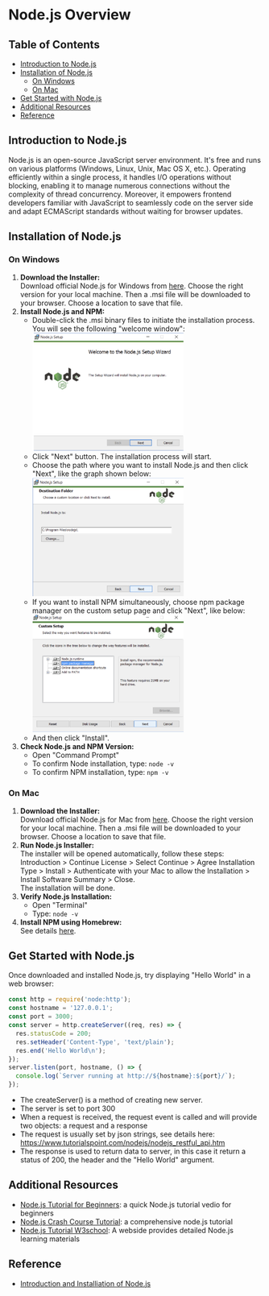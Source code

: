 # Node.js Overview

## Table of Contents
- [Introduction to Node.js](#introduction-to-nodejs)
- [Installation of Node.js](#installation-of-nodejs)
  - [On Windows](#on-windows)
  - [On Mac](#on-mac)
- [Get Started with Node.js](#get-started-with-nodejs)
- [Additional Resources](#additional-resources)
- [Reference](#reference)


## Introduction to Node.js

Node.js is an open-source JavaScript server environment. It's free and runs on various platforms (Windows, Linux, Unix, Mac OS X, etc.). Operating efficiently within a single process, it handles I/O operations without blocking, enabling it to manage numerous connections without the complexity of thread concurrency. Moreover, it empowers frontend developers familiar with JavaScript to seamlessly code on the server side and adapt ECMAScript standards without waiting for browser updates.

## Installation of Node.js

### On Windows

1. **Download the Installer:**  
    Download official Node.js for Windows from [here](https://nodejs.org/en/download/). Choose the right version for your local machine. Then a .msi file will be downloaded to your browser. Choose a location to save that file.
2. **Install Node.js and NPM:**  
    - Double-click the .msi binary files to initiate the installation process. You will see the following "welcome window":  
      <img src="./NodeJS_IntroGraphics/windowsDownloadWelcome.png" alt="WindowsDownloadWelcome" width="300"/>
    - Click "Next" button. The installation process will start.  
    - Choose the path where you want to install Node.js and then click "Next", like the graph shown below:  
      <img src="./NodeJS_IntroGraphics/windowsDownloadPath.png" alt="WindowsDownloadPath" width="300"/>
    - If you want to install NPM simultaneously, choose npm package manager on the custom setup page and click "Next", like below:   
      <img src="./NodeJS_IntroGraphics/windowsDownloadNPM.png" alt="WindowsDownloadNPM" width="300"/>
    - And then click "Install".  
3. **Check Node.js and NPM Version:**  
    - Open "Command Prompt"
    - To confirm Node installation, type: `node -v`
    - To confirm NPM installation, type: `npm -v`

### On Mac

1. **Download the Installer:**  
    Download official Node.js for Mac from [here](https://nodejs.org/en/download/). Choose the right version for your local machine. Then a .msi file will be downloaded to your browser. Choose a location to save that file.
2. **Run Node.js Installer:**  
    The installer will be opened automatically, follow these steps:  
    Introduction > Continue License > Select Continue > Agree Installation Type > Install > Authenticate with your Mac to allow the Installation > Install Software Summary > Close.   
    The installation will be done.
3. **Verify Node.js Installation:**  
    - Open "Terminal"
    - Type: `node -v`  
4. **Install NPM using Homebrew:**  
    See details [here](https://changelog.com/posts/install-node-js-with-homebrew-on-os-x).

## Get Started with Node.js

Once downloaded and installed Node.js, try displaying "Hello World" in a web browser:

```javascript
const http = require('node:http');
const hostname = '127.0.0.1';
const port = 3000;
const server = http.createServer((req, res) => {
  res.statusCode = 200;
  res.setHeader('Content-Type', 'text/plain');
  res.end('Hello World\n');
});
server.listen(port, hostname, () => {
  console.log(`Server running at http://${hostname}:${port}/`);
});
```

- The createServer() is a method of creating new server.
- The server is set to port 300
- When a request is received, the request event is called and will provide two objects: a request and a response
- The request is usually set by json strings, see details here: https://www.tutorialspoint.com/nodejs/nodejs_restful_api.htm
- The response is used to return data to server, in this case it return a status of 200, the header and the "Hello World" argument.



## Additional Resources
- [Node.js Tutorial for Beginners](https://www.youtube.com/watch?v=TlB_eWDSMt4): a quick Node.js tutorial vedio for beginners
- [Node.js Crash Course Tutorial](https://www.youtube.com/watch?v=zb3Qk8SG5Ms&list=PL4cUxeGkcC9jsz4LDYc6kv3ymONOKxwBU): a comprehensive node.js tutorial
- [Node.js Tutorial W3school](https://www.w3schools.com/nodejs/nodejs_get_started.asp): A webside provides detailed Node.js learning materials

## Reference
- [Introduction and Installiation of Node.js](https://nodejs.org/en/learn/getting-started/how-to-install-nodejs)